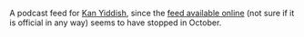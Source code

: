 A podcast feed for [Kan Yiddish](https://www.kan.org.il/radio/program.aspx/?progid=1136),
since the [feed available online](https://omny.fm/shows/kan-yiddish/playlists/podcast) (not sure if it is official in
any way) seems to have stopped in October.